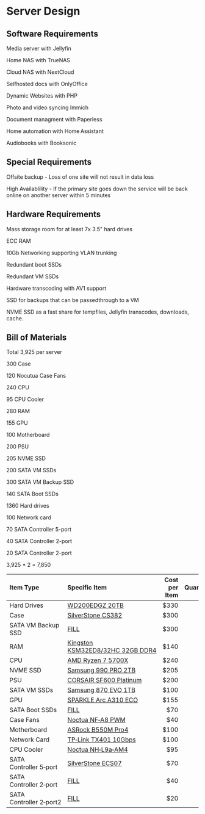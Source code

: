 # Server Design

## Software Requirements

Media server with Jellyfin

Home NAS with TrueNAS

Cloud NAS with NextCloud

Selfhosted docs with OnlyOffice

Dynamic Websites with PHP

Photo and video syncing Immich

Document managment with Paperless

Home automation with Home Assistant

Audiobooks with Booksonic

## Special Requirements

Offsite backup - Loss of one site will not result in data loss

High Availablility - If the primary site goes down the service will be back online on another server within 5 minutes

## Hardware Requirements

Mass storage room for at least 7x 3.5" hard drives

ECC RAM

10Gb Networking supporting VLAN trunking

Redundant boot SSDs

Redundant VM SSDs

Hardware transcoding with AV1 support

SSD for backups that can be passedthrough to a VM

NVME SSD as a fast share for tempfiles, Jellyfin transcodes, downloads, cache.

## Bill of Materials

Total 3,925 per server

300 Case

120 Nocutua Case Fans

240 CPU

95 CPU Cooler

280 RAM

155 GPU

100 Motherboard

200 PSU

205 NVME SSD

200 SATA VM SSDs

300 SATA VM Backup SSD

140 SATA Boot SSDs

1360 Hard drives

100 Network card

70 SATA Controller 5-port

40 SATA Controller 2-port

20 SATA Controller 2-port

3,925 * 2 = 7,850

| Item Type               | Specific Item                                                                                        | Cost per Item | Quantity | Total Cost |
|:------------------------|:-----------------------------------------------------------------------------------------------------|--------------:|---------:|-----------:|
| Hard Drives             | [WD200EDGZ 20TB](https://serverpartdeals.com/products/western-digital-wd200edgz-20tb-7-2k-rpm-sata-6gb-s-512e-3-5-recertified-hard-drive)                                              | $330          |        4 | $1320      |
| Case                    | [SilverStone CS382](https://www.silverstonetek.com/en/product/info/computer-chassis/cs382/)          | $300          |        1 | $300       |
| SATA VM Backup SSD      | [FILL](https://example.com)                           | $300          |        1 | $300       |
| RAM                     | [Kingston KSM32ED8/32HC 32GB DDR4](https://www.kingston.com/en/memory/search?partId=KSM32ED8%2F32HC) | $140          |        1 | $280       |
| CPU                     | [AMD Ryzen 7 5700X](https://www.techpowerup.com/cpu-specs/ryzen-7-5700x.c2755)                       | $240          |        1 | $240       |
| NVME SSD                | [Samsung 990 PRO 2TB](https://www.techpowerup.com/ssd-specs/samsung-990-pro-2-tb.d862)               | $205          |        1 | $205       |
| PSU                     | [CORSAIR SF600 Platinum](https://www.corsair.com/eu/en/p/psu/cp-9020182-eu/sf-series-sf600-600-watt-80-plus-platinum-certified-high-performance-sfx-psu-eu-cp-9020182-eu)                                   | $200          |        1 | $200       |
| SATA VM SSDs            | [Samsung 870 EVO 1TB](https://www.techpowerup.com/ssd-specs/samsung-870-evo-1-tb.d3)                 | $100          |        2 | $200       |
| GPU                     | [SPARKLE Arc A310 ECO](https://www.techpowerup.com/gpu-specs/sparkle-arc-a310-eco.b11758)            | $155          |        1 | $155       |
| SATA Boot SSDs          | [FILL](https://example.com)                                                                          | $70           |        2 | $140       |
| Case Fans               | [Noctua NF‑A8 PWM](https://noctua.at/en/nf-a8-pwm)                                                   | $40           |        3 | $120       |
| Motherboard             | [ASRock B550M Pro4](https://www.asrock.com/mb/AMD/B550M%20Pro4/index.asp#Specification)              | $100          |        1 | $100       |
| Network Card            | [TP‑Link TX401 10Gbps](https://www.tp-link.com/au/home-networking/pci-adapter/tx401/#overview)       | $100          |        1 | $100       |
| CPU Cooler              | [Noctua NH‑L9a‑AM4](https://noctua.at/en/nh-l9a-am4)                                                 | $95           |        1 | $95        |
| SATA Controller 5‑port  | [SilverStone ECS07](https://www.silverstonetek.com/en/product/info/expansion-cards/ECS07/)           | $70           |        1 | $70        |
| SATA Controller 2‑port  | [FILL](https://example.com)                                                                          | $40           |        1 | $40        |
| SATA Controller 2‑port2 | [FILL](https://example.com)                                                                          | $20           |        1 | $20        |

